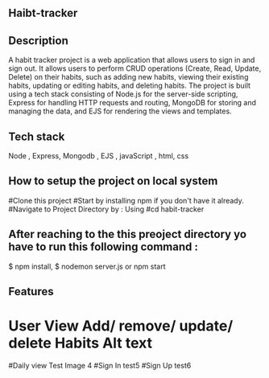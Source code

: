 ## Haibt-tracker

## Description
A habit tracker project is a web application that allows users to sign in and sign out. It allows users to perform CRUD operations (Create, Read, Update, Delete) on their habits, such as adding new habits, viewing their existing habits, updating or editing habits, and deleting habits. The project is built using a tech stack consisting of Node.js for the server-side scripting, Express for handling HTTP requests and routing, MongoDB for storing and managing the data, and EJS for rendering the views and templates.

## Tech stack
Node , Express, Mongodb , EJS , javaScript , html, css

## How to setup the project on local system
#Clone this project
#Start by installing npm if you don't have it already.
#Navigate to Project Directory by : Using
#cd habit-tracker

## After reaching to the this preoject directory yo have to run this following command :

$ npm install,
$ nodemon server.js or npm start


## Features
   # User View Add/ remove/ update/ delete Habits Alt text
#Daily view Test Image 4
#Sign In test5
#Sign Up test6
